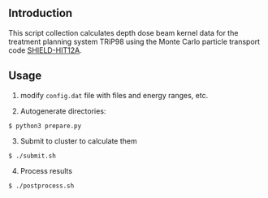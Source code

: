 Introduction
------------
This script collection calculates depth dose beam kernel data for the treatment planning system TRiP98 using the Monte Carlo particle transport code [SHIELD-HIT12A](https://shieldhit.org).

Usage
-----

1) modify `config.dat` file with files and energy ranges, etc.

2) Autogenerate directories:
```
$ python3 prepare.py
```

3) Submit to cluster to calculate them
```
$ ./submit.sh
```

4) Process results
```
$ ./postprocess.sh
```
